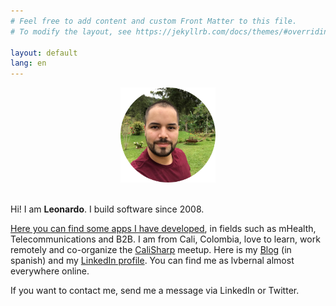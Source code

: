 ```yaml
---
# Feel free to add content and custom Front Matter to this file.
# To modify the layout, see https://jekyllrb.com/docs/themes/#overriding-theme-defaults

layout: default
lang: en
---
```


<center>
    <img src="/images/profile.png" height="152" />
    <br/><br/>
</center>

Hi! I am __Leonardo__. I build software since 2008.

[Here you can find some apps I have developed](/apps), in fields such as mHealth, Telecommunications and B2B. I am from Cali, Colombia, love to learn, work remotely and co-organize the [CaliSharp](https://www.meetup.com/CaliSharpCO/) meetup. Here is my [Blog](https://blog.lvbernal.com/) (in spanish) and my [LinkedIn profile](https://www.linkedin.com/in/lvbernal/). You can find me as lvbernal almost everywhere online.

If you want to contact me, send me a message via LinkedIn or Twitter.
